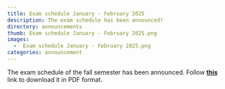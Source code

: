 ```yaml
---
title: Exam schedule January - February 2025
description: The exam schedule has been announced!
directory: announcements
thumb: Exam schedule January - February 2025.png
images: 
  -  Exam schedule January - February 2025.png
categories: announcement
---
```

The exam schedule of the fall semester has been announced. 
Follow <a href="{{ site.baseurl }}/files/EXAMINATION SCHEDULE JAN.-FEBR. 2025.pdf" target="_blank"><strong>this</strong></a> link to download it in PDF format.

